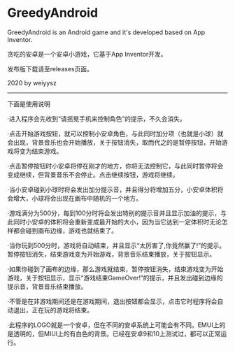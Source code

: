 # GreedyAndroid
GreedyAndroid is an Android game and it's developed based on App Inventor.

贪吃的安卓是一个安卓小游戏，它基于App Inventor开发。

发布版下载请至releases页面。

2020 by weiyysz

---------------------------------------------------------------------------
下面是使用说明

·进入程序会先收到“请摇晃手机来控制角色”的提示，不久会消失。

·点击开始游戏按钮，就可以控制小安卓角色，与此同时加分项（也就是小球）就会出现，背景音乐也会开始播放，关于按钮消失，取而代之的是暂停按钮，开始游戏将变为结束游戏。

·点击暂停按钮时小安卓将停在刚才的地方，你将无法控制它，与此同时暂停将会变成继续，但背景音乐不会停止。点击继续按钮，游戏将继续。

·当小安卓碰到小球时将会发出加分提示音，并且得分将增加五分，小安卓体积将会增大，小球将会出现在画布中随机的一个地方。

·游戏满分为500分，每到100分时将会发出特别的提示音并且显示加油的提示，与此同时小安卓的体积将会重新变成最开始的大小，因为当它达到一定体积时无论怎样都会碰到画布边缘，游戏也就结束了。

·当你玩到500分时，游戏将自动结束，并且显示“太厉害了,你竟然赢了!”的提示。暂停按钮消失，结束游戏变为开始游戏，背景音乐结束播放，关于按钮显示。

·如果你碰到了画布的边缘，那么游戏就结束，暂停按钮消失，结束游戏变为开始游戏，关于按钮显示，显示“游戏结束GameOver!”的提示，并且发出碰到边缘的提示音，背景音乐结束播放。

·不管是在非游戏期间还是在游戏期间，退出按钮都会显示，点击它时程序将会自动退出，正在玩的游戏将结束。

·此程序的LOGO就是一个安卓，但在不同的安卓系统上可能会有不同。EMUI上的是透明的，但MIUI上的有白色的背景。已经在安卓9和10上测试过，都可以正常运行。
